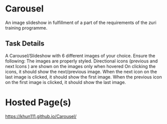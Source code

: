 # Carousel
An image slideshow in fulfillment of a part of the requirements of the zuri training programme.
## Task Details
A Carousel/Slideshow with 6 different images of  your choice. Ensure the following:
The images are properly styled.
Directional icons (previous and next Icons ) are shown on the images only when hovered
On clicking the icons, it should show the next/previous image. 
When the next icon on the last image is clicked, it should show the first image.
When the previous icon on the first image is clicked, it should show the last image. 
# Hosted Page(s)
https://khun111.github.io/Carousel/
